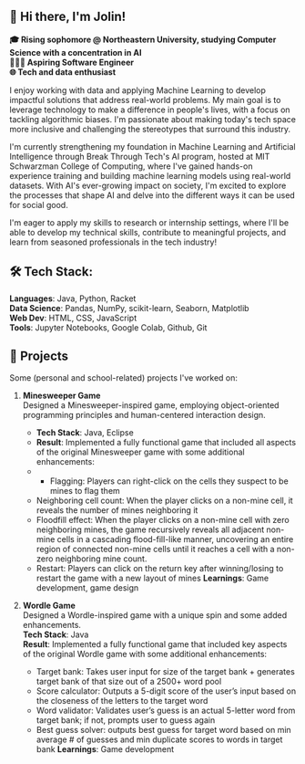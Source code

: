 ##  👋 Hi there, I'm Jolin!
**🎓 Rising sophomore @ Northeastern University, studying Computer Science with a concentration in AI   
👩🏻‍💻 Aspiring Software Engineer  
🌐 Tech and data enthusiast** 

I enjoy working with data and applying Machine Learning to develop impactful solutions that address real-world problems. My main goal is to leverage technology to make a difference in people's lives, with a focus on tackling algorithmic biases. I'm passionate about making today's tech space more inclusive and challenging the stereotypes that surround this industry. 

I'm currently strengthening my foundation in Machine Learning and Artificial Intelligence through Break Through Tech's AI program, hosted at MIT Schwarzman College of Computing, where I've gained hands-on experience training and building machine learning models using real-world datasets. With AI's ever-growing impact on society, I'm excited to explore the processes that shape AI and delve into the different ways it can be used for social good.  

I'm eager to apply my skills to research or internship settings, where I'll be able to develop my technical skills, contribute to meaningful projects, and learn from seasoned professionals in the tech industry!  

## 🛠 Tech Stack: 
**Languages**: Java, Python, Racket   
**Data Science**: Pandas, NumPy, scikit-learn, Seaborn, Matplotlib  
**Web Dev**: HTML, CSS, JavaScript   
**Tools**: Jupyter Notebooks, Google Colab, Github, Git   

## 🚀 Projects
Some (personal and school-related) projects I've worked on: 
1. **Minesweeper Game**  
   Designed a Minesweeper-inspired game, employing object-oriented programming principles and human-centered interaction design.  
   - **Tech Stack**: Java, Eclipse  
   - **Result**: Implemented a fully functional game that included all aspects of the original Minesweeper game with some additional enhancements:  
   - - Flagging: Players can right-click on the cells they suspect to be mines to flag them
   - Neighboring cell count: When the player clicks on a non-mine cell, it reveals the number of mines neighboring it
   - Floodfill effect: When the player clicks on a non-mine cell with zero neighboring mines, the game recursively reveals all adjacent non-mine cells in a cascading flood-fill-like manner, uncovering an entire region of connected non-mine cells until it reaches a cell with a non-zero neighboring mine count.
   - Restart: Players can click on the return key after winning/losing to restart the game with a new layout of mines
  **Learnings**: Game development, game design

2. **Wordle Game**  
   Designed a Wordle-inspired game with a unique spin and some added enhancements.  
   **Tech Stack**: Java  
   **Result**: Implemented a fully functional game that included key aspects of the original Wordle game with some additional enhancements:
   - Target bank: Takes user input for size of the target bank + generates target bank of that size out of a 2500+ word pool
   - Score calculator: Outputs a 5-digit score of the user’s input based on the closeness of the letters to the target word 
   - Word validator: Validates user’s guess is an actual 5-letter word from target bank; if not, prompts user to guess again
   - Best guess solver: outputs best guess for target word based on min average # of guesses and min duplicate scores to words in target bank
   **Learnings**: Game development



<!--
**jolin-yang/jolin-yang** is a ✨ _special_ ✨ repository because its `README.md` (this file) appears on your GitHub profile.

Here are some ideas to get you started:

- 🔭 I’m currently working on ...
- 🌱 I’m currently learning ...
- 👯 I’m looking to collaborate on ...
- 🤔 I’m looking for help with ...
- 💬 Ask me about ...
- 📫 How to reach me: ...
- 😄 Pronouns: ...
- ⚡ Fun fact: ...
-->
